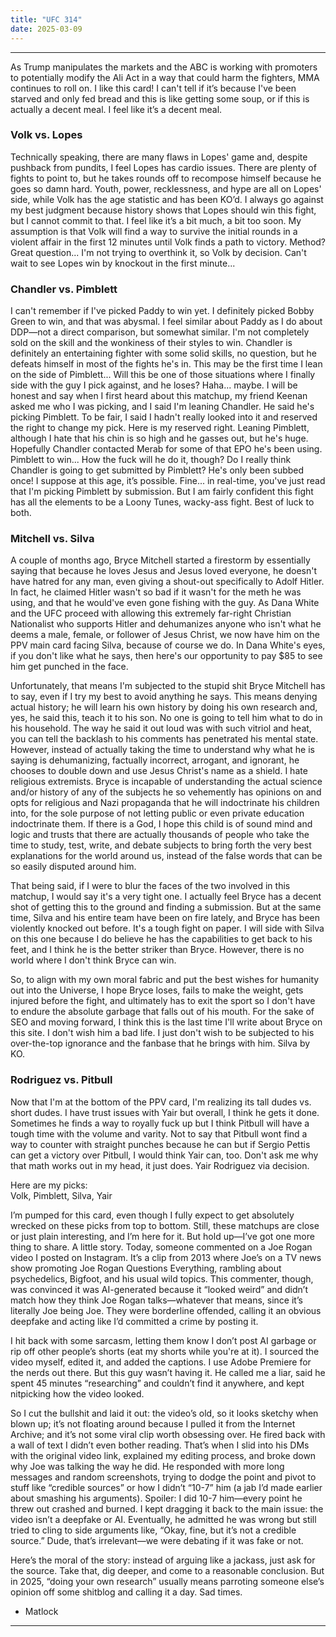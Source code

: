 ```yaml
---
title: "UFC 314"
date: 2025-03-09
---
```


---

As Trump manipulates the markets and the ABC is working with promoters to potentially modify the Ali Act in a way that could harm the fighters, MMA continues to roll on. I like this card! I can't tell if it’s because I've been starved and only fed bread and this is like getting some soup, or if this is actually a decent meal. I feel like it’s a decent meal.

### Volk vs. Lopes
Technically speaking, there are many flaws in Lopes' game and, despite pushback from pundits, I feel Lopes has cardio issues. There are plenty of fights to point to, but he takes rounds off to recompose himself because he goes so damn hard. Youth, power, recklessness, and hype are all on Lopes' side, while Volk has the age statistic and has been KO’d. I always go against my best judgment because history shows that Lopes should win this fight, but I cannot commit to that. I feel like it’s a bit much, a bit too soon. My assumption is that Volk will find a way to survive the initial rounds in a violent affair in the first 12 minutes until Volk finds a path to victory. Method? Great question... I'm not trying to overthink it, so Volk by decision. Can't wait to see Lopes win by knockout in the first minute...

### Chandler vs. Pimblett
I can't remember if I've picked Paddy to win yet. I definitely picked Bobby Green to win, and that was abysmal. I feel similar about Paddy as I do about DDP—not a direct comparison, but somewhat similar. I'm not completely sold on the skill and the wonkiness of their styles to win. Chandler is definitely an entertaining fighter with some solid skills, no question, but he defeats himself in most of the fights he's in. This may be the first time I lean on the side of Pimblett... Will this be one of those situations where I finally side with the guy I pick against, and he loses? Haha... maybe. I will be honest and say when I first heard about this matchup, my friend Keenan asked me who I was picking, and I said I'm leaning Chandler. He said he's picking Pimblett. To be fair, I said I hadn't really looked into it and reserved the right to change my pick. Here is my reserved right. Leaning Pimblett, although I hate that his chin is so high and he gasses out, but he's huge. Hopefully Chandler contacted Merab for some of that EPO he's been using. Pimblett to win... How the fuck will he do it, though? Do I really think Chandler is going to get submitted by Pimblett? He's only been subbed once! I suppose at this age, it’s possible. Fine... in real-time, you've just read that I'm picking Pimblett by submission. But I am fairly confident this fight has all the elements to be a Loony Tunes, wacky-ass fight. Best of luck to both.

### Mitchell vs. Silva

A couple of months ago, Bryce Mitchell started a firestorm by essentially saying that because he loves Jesus and Jesus loved everyone, he doesn't have hatred for any man, even giving a shout-out specifically to Adolf Hitler. In fact, he claimed Hitler wasn't so bad if it wasn't for the meth he was using, and that he would've even gone fishing with the guy. As Dana White and the UFC proceed with allowing this extremely far-right Christian Nationalist who supports Hitler and dehumanizes anyone who isn't what he deems a male, female, or follower of Jesus Christ, we now have him on the PPV main card facing Silva, because of course we do. In Dana White's eyes, if you don't like what he says, then here's our opportunity to pay $85 to see him get punched in the face.

Unfortunately, that means I'm subjected to the stupid shit Bryce Mitchell has to say, even if I try my best to avoid anything he says. This means denying actual history; he will learn his own history by doing his own research and, yes, he said this, teach it to his son. No one is going to tell him what to do in his household. The way he said it out loud was with such vitriol and heat, you can tell the backlash to his comments has penetrated his mental state. However, instead of actually taking the time to understand why what he is saying is dehumanizing, factually incorrect, arrogant, and ignorant, he chooses to double down and use Jesus Christ's name as a shield. I hate religious extremists. 
Bryce is incapable of understanding the actual science and/or history of any of the subjects he so vehemently has opinions on and opts for religious and Nazi propaganda that he will indoctrinate his children into, for the sole purpose of not letting public or even private education indoctrinate them. If there is a God, I hope this child is of sound mind and logic and trusts that there are actually thousands of people who take the time to study, test, write, and debate subjects to bring forth the very best explanations for the world around us, instead of the false words that can be so easily disputed around him.

That being said, if I were to blur the faces of the two involved in this matchup, I would say it's a very tight one. I actually feel Bryce has a decent shot of getting this to the ground and finding a submission. But at the same time, Silva and his entire team have been on fire lately, and Bryce has been violently knocked out before. It's a tough fight on paper. I will side with Silva on this one because I do believe he has the capabilities to get back to his feet, and I think he is the better striker than Bryce. However, there is no world where I don't think Bryce can win.

So, to align with my own moral fabric and put the best wishes for humanity out into the Universe, I hope Bryce loses, fails to make the weight, gets injured before the fight, and ultimately has to exit the sport so I don't have to endure the absolute garbage that falls out of his mouth. For the sake of SEO and moving forward, I think this is the last time I'll write about Bryce on this site. I don't wish him a bad life. I just don't wish to be subjected to his over-the-top ignorance and the fanbase that he brings with him. Silva by KO.

### Rodriguez vs. Pitbull

Now that I'm at the bottom of the PPV card, I'm realizing its tall dudes vs. short dudes. I have trust issues with Yair but overall, I think he gets it done. Sometimes he finds a way to royally fuck up but I think Pitbull will have a tough time with the volume and varity. Not to say that Pitbull wont find a way to counter with straight punches because he can but if Sergio Pettis can get a victory over Pitbull, I would think Yair can, too. Don't ask me why that math works out in my head, it just does. Yair Rodriguez via decision. 

Here are my picks:  
Volk, Pimblett, Silva, Yair

I’m pumped for this card, even though I fully expect to get absolutely wrecked on these picks from top to bottom. Still, these matchups are close or just plain interesting, and I’m here for it.
But hold up—I’ve got one more thing to share. A little story.
Today, someone commented on a Joe Rogan video I posted on Instagram. It’s a clip from 2013 where Joe’s on a TV news show promoting Joe Rogan Questions Everything, rambling about psychedelics, Bigfoot, and his usual wild topics. This commenter, though, was convinced it was AI-generated because it “looked weird” and didn’t match how they think Joe Rogan talks—whatever that means, since it’s literally Joe being Joe. They were borderline offended, calling it an obvious deepfake and acting like I’d committed a crime by posting it.

I hit back with some sarcasm, letting them know I don’t post AI garbage or rip off other people’s shorts (eat my shorts while you're at it). I sourced the video myself, edited it, and added the captions. I use Adobe Premiere for the nerds out there. But this guy wasn’t having it. He called me a liar, said he spent 45 minutes “researching” and couldn’t find it anywhere, and kept nitpicking how the video looked.

So I cut the bullshit and laid it out: the video’s old, so it looks sketchy when blown up; it’s not floating around because I pulled it from the Internet Archive; and it’s not some viral clip worth obsessing over. He fired back with a wall of text I didn’t even bother reading. That’s when I slid into his DMs with the original video link, explained my editing process, and broke down why Joe was talking the way he did.
He responded with more long messages and random screenshots, trying to dodge the point and pivot to stuff like “credible sources” or how I didn’t “10-7” him (a jab I’d made earlier about smashing his arguments). Spoiler: I did 10-7 him—every point he threw out crashed and burned. I kept dragging it back to the main issue: the video isn’t a deepfake or AI. Eventually, he admitted he was wrong but still tried to cling to side arguments like, “Okay, fine, but it’s not a credible source.” Dude, that’s irrelevant—we were debating if it was fake or not.

Here’s the moral of the story: instead of arguing like a jackass, just ask for the source. Take that, dig deeper, and come to a reasonable conclusion. But in 2025, “doing your own research” usually means parroting someone else’s opinion off some shitblog and calling it a day. Sad times.

- Matlock





---
